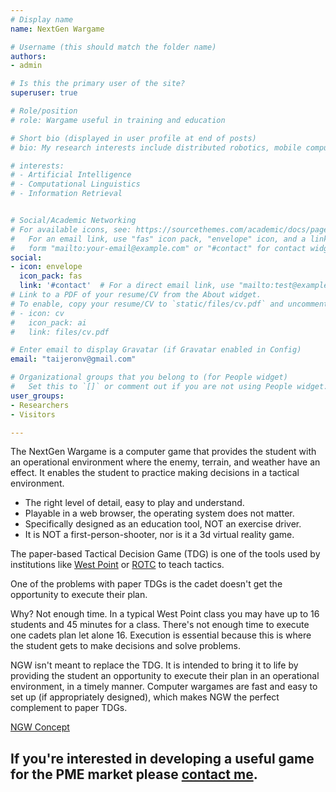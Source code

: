 ```yaml
---
# Display name
name: NextGen Wargame

# Username (this should match the folder name)
authors:
- admin

# Is this the primary user of the site?
superuser: true

# Role/position
# role: Wargame useful in training and education

# Short bio (displayed in user profile at end of posts)
# bio: My research interests include distributed robotics, mobile computing and programmable matter.

# interests:
# - Artificial Intelligence
# - Computational Linguistics
# - Information Retrieval


# Social/Academic Networking
# For available icons, see: https://sourcethemes.com/academic/docs/page-builder/#icons
#   For an email link, use "fas" icon pack, "envelope" icon, and a link in the
#   form "mailto:your-email@example.com" or "#contact" for contact widget.
social:
- icon: envelope
  icon_pack: fas
  link: '#contact'  # For a direct email link, use "mailto:test@example.org".
# Link to a PDF of your resume/CV from the About widget.
# To enable, copy your resume/CV to `static/files/cv.pdf` and uncomment the lines below.
# - icon: cv
#   icon_pack: ai
#   link: files/cv.pdf

# Enter email to display Gravatar (if Gravatar enabled in Config)
email: "taijeronv@gmail.com"

# Organizational groups that you belong to (for People widget)
#   Set this to `[]` or comment out if you are not using People widget.
user_groups:
- Researchers
- Visitors

---
```

The NextGen Wargame is a computer game that provides the student with an operational environment where the enemy, terrain, and weather have an effect.  It enables the student to practice making decisions in a tactical environment.

- The right level of detail, easy to play and understand.
- Playable in a web browser, the operating system does not matter.
- Specifically designed as an education tool, NOT an exercise driver.
- It is NOT a first-person-shooter, nor is it a 3d virtual reality game.

The paper-based Tactical Decision Game (TDG) is one of the tools used by institutions like [West Point](https://www.westpoint.edu/) or [ROTC](https://www.todaysmilitary.com/education-training/rotc-programs) to teach tactics.  

One of the problems with paper TDGs is the cadet doesn't get the opportunity to execute their plan.

Why? Not enough time. In a typical West Point class you may have up to 16 students and 45 minutes for a class.  There's not enough time to execute one cadets plan let alone 16.  Execution is essential because this is where the student gets to make decisions and solve problems.

NGW isn't meant to replace the TDG. It is intended to bring it to life by providing the student an opportunity to execute their plan in an operational environment, in a timely manner.  Computer wargames are fast and easy to set up (if appropriately designed), which makes NGW the perfect complement to paper TDGs.

<a href="post/ngw_concept">NGW Concept</a>


## If you're interested in developing a useful game for the PME market please [contact me](mailto:vincent.taijeron@gmail.com).